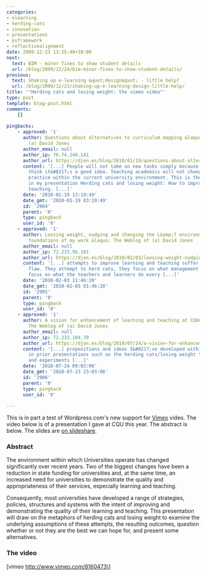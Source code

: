 ```yaml
---
categories:
- elearning
- herding-cats
- innovation
- presentations
- psframework
- reflectivealignment
date: 2009-12-23 13:25:40+10:00
next:
  text: BIM - minor fixes to show student details
  url: /blog/2009/12/24/bim-minor-fixes-to-show-student-details/
previous:
  text: Shaking up e-learning &quot;design&quot; - little help?
  url: /blog/2009/12/23/shaking-up-e-learning-design-little-help/
title: '"Herding cats and losing weight: the vimeo video"'
type: post
template: blog-post.html
comments:
    []
    
pingbacks:
    - approved: '1'
      author: Questions about alternatives to curriculum mapping &laquo; The Weblog of
        (a) David Jones
      author_email: null
      author_ip: 76.74.248.141
      author_url: https://djon.es/blog/2010/01/19/questions-about-alternatives-to-curriculum-mapping/
      content: '[...] People will not take on new tasks simply because people outside
        think it&#8217;s a good idea. Teaching academics will not change their teaching
        practice within the current university environment. This is the core argument
        in my presentation Herding cats and losing weight: How to improve learning and
        teaching. [...]'
      date: '2010-01-19 13:19:49'
      date_gmt: '2010-01-19 03:19:49'
      id: '2904'
      parent: '0'
      type: pingback
      user_id: '0'
    - approved: '1'
      author: Loosing weight, nudging and changing the L&amp;T environment &#8211; early
        foundations of my work &laquo; The Weblog of (a) David Jones
      author_email: null
      author_ip: 72.233.96.181
      author_url: https://djon.es/blog/2010/02/03/loosing-weight-nudging-and-changing-the-lt-environment-early-foundations-of-my-work/
      content: '[...] attempts to improve learning and teaching suffer the same fundamental
        flaw. They attempt to herd cats, they focus on what management does, rather than
        focus on what the teachers and learners do every [...]'
      date: '2010-02-03 11:46:20'
      date_gmt: '2010-02-03 01:46:20'
      id: '2905'
      parent: '0'
      type: pingback
      user_id: '0'
    - approved: '1'
      author: A vision for enhancement of learning and teaching at CQUniversity &laquo;
        The Weblog of (a) David Jones
      author_email: null
      author_ip: 72.233.104.70
      author_url: https://djon.es/blog/2010/07/24/a-vision-for-enhancement-of-learning-and-teaching-at-cquniversity/
      content: '[...] propositions and ideas I&#8217;ve developed within this blog and
        in prior presentations such as the herding cats/losing weight talk and the Alternatives
        and experiments [...]'
      date: '2010-07-24 09:03:06'
      date_gmt: '2010-07-23 23:03:06'
      id: '2906'
      parent: '0'
      type: pingback
      user_id: '0'
    
---
```

This is in part a test of Wordpress.com's new support for [Vimeo](http://www.vimeo.com/) video. The video below is of a presentation I gave at CQU this year. The abstract is below. The slides are [on slideshare](http://www.slideshare.net/davidj/herding-cats-and-losing-weighthow-to-improve-learning-and-teaching?src=embed).

### Abstract

The environment within which Universities operate has changed significantly over recent years. Two of the biggest changes have been a reduction in state funding for universities and, at the same time, an increased need for universities to demonstrate the quality and appropriateness of their services, especially learning and teaching.

Consequently, most universities have developed a range of strategies, policies, structures and systems with the intent of improving and demonstrating the quality of their learning and teaching. This presentation will draw on the metaphors of herding cats and losing weight to examine the underlying assumptions of these attempts, the resulting outcomes, question whether or not they are the best we can hope for, and present some alternatives.

### The video

\[vimeo http://www.vimeo.com/8160473\]